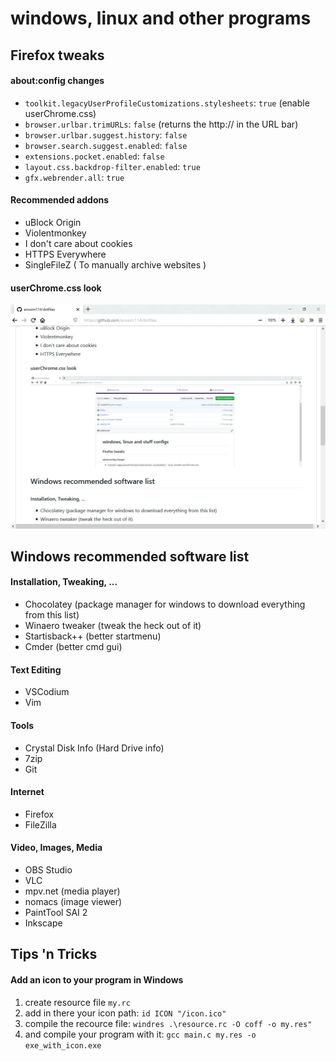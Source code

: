 # windows, linux and other programs

## Firefox tweaks

#### about:config changes

- `toolkit.legacyUserProfileCustomizations.stylesheets`: `true` (enable userChrome.css)
- `browser.urlbar.trimURLs`: `false` (returns the http:// in the URL bar)
- `browser.urlbar.suggest.history`: `false`
- `browser.search.suggest.enabled`: `false`
- `extensions.pocket.enabled`: `false`
- `layout.css.backdrop-filter.enabled`: `true`
- `gfx.webrender.all`: `true`

#### Recommended addons

- uBlock Origin
- Violentmonkey
- I don't care about cookies
- HTTPS Everywhere
- SingleFileZ ( To manually archive websites )

#### userChrome.css look
![userChrome.css](resources/firefox_css.png)

## Windows recommended software list

#### Installation, Tweaking, ...
- Chocolatey (package manager for windows to download everything from this list)
- Winaero tweaker (tweak the heck out of it)
- Startisback++ (better startmenu)
- Cmder (better cmd gui)

#### Text Editing
- VSCodium
- Vim

#### Tools
- Crystal Disk Info (Hard Drive info)
- 7zip
- Git

#### Internet
- Firefox
- FileZilla

#### Video, Images, Media
- OBS Studio
- VLC
- mpv.net (media player)
- nomacs (image viewer)
- PaintTool SAI 2
- Inkscape

## Tips 'n Tricks

#### Add an icon to your program in Windows
1. create resource file `my.rc`
2. add in there your icon path: `id ICON "/icon.ico"`
3. compile the recource file: `windres .\resource.rc -O coff -o my.res"`
4. and compile your program with it: `gcc main.c my.res -o exe_with_icon.exe`
